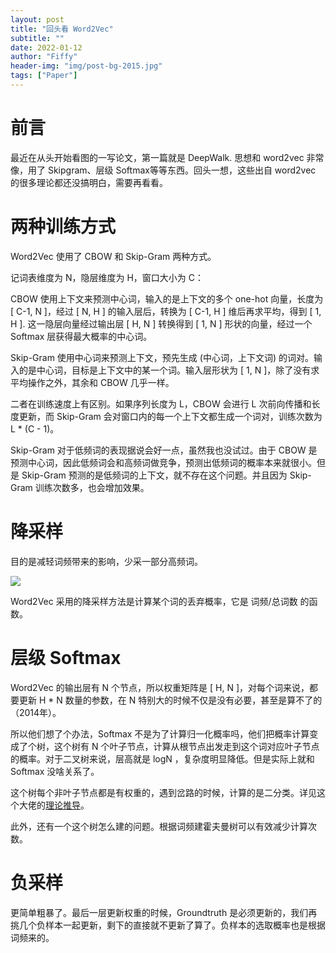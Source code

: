 ```yaml
---
layout: post
title: "回头看 Word2Vec"
subtitle: ""
date: 2022-01-12
author: "Fiffy"
header-img: "img/post-bg-2015.jpg"
tags: ["Paper"]
---
```


# 前言

最近在从头开始看图的一写论文，第一篇就是 DeepWalk. 思想和 word2vec 非常像，用了 Skipgram、层级 Softmax等等东西。回头一想，这些出自 word2vec 的很多理论都还没搞明白，需要再看看。

# 两种训练方式

Word2Vec 使用了 CBOW 和 Skip-Gram 两种方式。

记词表维度为 N，隐层维度为 H，窗口大小为 C：

CBOW 使用上下文来预测中心词，输入的是上下文的多个 one-hot 向量，长度为 [ C-1, N ]，经过 [ N, H ] 的输入层后，转换为 [ C-1, H ] 维后再求平均，得到 [ 1, H ]. 这一隐层向量经过输出层 [ H, N ] 转换得到 [ 1, N ] 形状的向量，经过一个 Softmax 层获得最大概率的中心词。

Skip-Gram 使用中心词来预测上下文，预先生成 (中心词，上下文词) 的词对。输入的是中心词，目标是上下文中的某一个词。输入层形状为 [ 1, N ]，除了没有求平均操作之外，其余和 CBOW 几乎一样。

二者在训练速度上有区别。如果序列长度为 L，CBOW 会进行 L 次前向传播和长度更新，而 Skip-Gram 会对窗口内的每一个上下文都生成一个词对，训练次数为 L * (C - 1)。

Skip-Gram 对于低频词的表现据说会好一点，虽然我也没试过。由于 CBOW 是预测中心词，因此低频词会和高频词做竞争，预测出低频词的概率本来就很小。但是 Skip-Gram 预测的是低频词的上下文，就不存在这个问题。并且因为 Skip-Gram 训练次数多，也会增加效果。

# 降采样

目的是减轻词频带来的影响，少采一部分高频词。

![](http://mccormickml.com/assets/word2vec/subsample_func_plot.png)

Word2Vec 采用的降采样方法是计算某个词的丢弃概率，它是 词频/总词数 的函数。

# 层级 Softmax

Word2Vec 的输出层有 N 个节点，所以权重矩阵是 [ H, N ]，对每个词来说，都要更新 H * N 数量的参数，在 N 特别大的时候不仅是没有必要，甚至是算不了的（2014年）。

所以他们想了个办法，Softmax 不是为了计算归一化概率吗，他们把概率计算变成了个树，这个树有 N 个叶子节点，计算从根节点出发走到这个词对应叶子节点的概率。对于二叉树来说，层高就是 logN ，复杂度明显降低。但是实际上就和 Softmax 没啥关系了。

这个树每个非叶子节点都是有权重的，遇到岔路的时候，计算的是二分类。详见这个大佬的[理论推导](https://zhuanlan.zhihu.com/p/56139075)。

此外，还有一个这个树怎么建的问题。根据词频建霍夫曼树可以有效减少计算次数。

# 负采样

更简单粗暴了。最后一层更新权重的时候，Groundtruth 是必须更新的，我们再挑几个负样本一起更新，剩下的直接就不更新了算了。负样本的选取概率也是根据词频来的。

